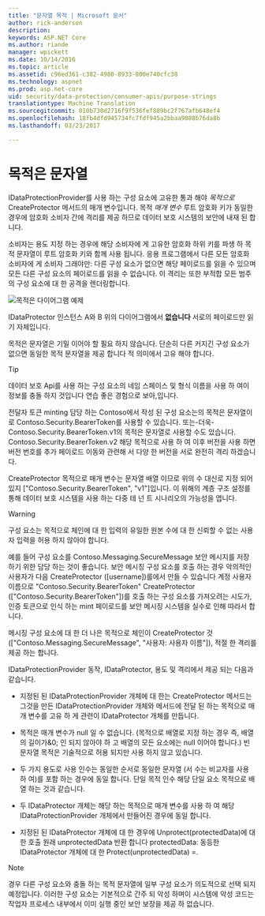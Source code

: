 ```yaml
---
title: "문자열 목적 | Microsoft 문서"
author: rick-anderson
description: 
keywords: ASP.NET Core
ms.author: riande
manager: wpickett
ms.date: 10/14/2016
ms.topic: article
ms.assetid: c96ed361-c382-4980-8933-800e740cfc38
ms.technology: aspnet
ms.prod: asp.net-core
uid: security/data-protection/consumer-apis/purpose-strings
translationtype: Machine Translation
ms.sourcegitcommit: 010b730d2716f9f536fef889bc2f767afb648ef4
ms.openlocfilehash: 18fb4dfd945734fc7fdf945a2bbaa9088b76da8b
ms.lasthandoff: 03/23/2017

---
```

# <a name="purpose-strings"></a>목적은 문자열

<a name=data-protection-consumer-apis-purposes></a>

IDataProtectionProvider를 사용 하는 구성 요소에 고유한 통과 해야 *목적으로* CreateProtector 메서드의 매개 변수입니다. 목적 *매개 변수* 루트 암호화 키가 동일한 경우에 암호화 소비자 간에 격리를 제공 하므로 데이터 보호 시스템의 보안에 내재 된 합니다.

소비자는 용도 지정 하는 경우에 해당 소비자에 게 고유한 암호화 하위 키를 파생 하 목적 문자열이 루트 암호화 키와 함께 사용 됩니다. 응용 프로그램에서 다른 모든 암호화 소비자에 게 소비자 그래야만: 다른 구성 요소가 없으면 해당 페이로드를 읽을 수 있으며 모든 다른 구성 요소의 페이로드를 읽을 수 없습니다. 이 격리는 또한 부적합 모든 범주의 구성 요소에 대 한 공격을 렌더링합니다.

![목적은 다이어그램 예제](purpose-strings/_static/purposes.png)

IDataProtector 인스턴스 A와 B 위의 다이어그램에서 **없습니다** 서로의 페이로드만 읽기 자체입니다.

목적은 문자열은 기밀 이어야 할 필요 하지 않습니다. 단순히 다른 커지긴 구성 요소가 없으면 동일한 목적 문자열을 제공 합니다 적 의미에서 고유 해야 합니다.

>[!TIP]
> 데이터 보호 Api를 사용 하는 구성 요소의 네임 스페이스 및 형식 이름을 사용 하 여이 정보를 충돌 하지 것입니다 연습 좋은 경험으로 보아,입니다.
>
>전달자 토큰 minting 담당 하는 Contoso에서 작성 된 구성 요소는의 목적은 문자열이로 Contoso.Security.BearerToken를 사용할 수 있습니다. 또는-더욱-Contoso.Security.BearerToken.v1의 목적은 문자열로 사용할 수도 있습니다. Contoso.Security.BearerToken.v2 해당 목적으로 사용 하 여 이후 버전을 사용 하면 버전 번호를 추가 페이로드 이동와 관련해 서 다양 한 버전을 서로 완전히 격리 하겠습니다.

CreateProtector 목적으로 매개 변수는 문자열 배열 이므로 위의 수 대신로 지정 되어 있지 ["Contoso.Security.BearerToken", "v1"]입니다. 이 위해의 계층 구조 설정를 통해 데이터 보호 시스템을 사용 하는 다중 테 넌 트 시나리오의 가능성을 엽니다.

<a name=data-protection-contoso-purpose></a>

>[!WARNING]
> 구성 요소는 목적으로 체인에 대 한 입력의 유일한 원본 수에 대 한 신뢰할 수 없는 사용자 입력을 허용 하지 않아야 합니다.
>
>예를 들어 구성 요소를 Contoso.Messaging.SecureMessage 보안 메시지를 저장 하기 위한 담당 하는 것이 좋습니다. 보안 메시징 구성 요소를 호출 하는 경우 악의적인 사용자가 다음 CreateProtector ([username])를에서 만들 수 있습니다 계정 사용자 이름으로 "Contoso.Security.BearerToken" CreateProtector (["Contoso.Security.BearerToken"])를 호출 하는 구성 요소를 가져오려는 시도가, 인증 토큰으로 인식 하는 mint 페이로드를 보안 메시징 시스템을 실수로 인해 따라서 합니다.
>
>메시징 구성 요소에 대 한 더 나은 목적으로 체인이 CreateProtector 것 (["Contoso.Messaging.SecureMessage", "사용자: 사용자 이름"]), 적절 한 격리를 제공 하는 합니다.

IDataProtectionProvider 동작, IDataProtector, 용도 및 격리에서 제공 되는 다음과 같습니다.

* 지정된 된 IDataProtectionProvider 개체에 대 한는 CreateProtector 메서드는 그것을 만든 IDataProtectionProvider 개체와 메서드에 전달 된 하는 목적으로 매개 변수를 고유 하 게 관련이 IDataProtector 개체를 만듭니다.

* 목적은 매개 변수가 null 일 수 없습니다. (목적으로 배열로 지정 하는 경우 즉, 배열의 길이가&0; 인 되지 않아야 하 고 배열의 모든 요소에는 null 이어야 합니다.) 빈 문자열 목적은 기술적으로 허용 되지만 사용 하지 않고 있습니다.

* 두 가지 용도로 사용 인수는 동일한 순서로 동일한 문자열 (서 수는 비교자를 사용 하 여)를 포함 하는 경우에 동일 합니다. 단일 목적 인수 해당 단일 요소 목적으로 배열 하는 것과 같습니다.

* 두 IDataProtector 개체는 해당 하는 목적으로 매개 변수를 사용 하 여 해당 IDataProtectionProvider 개체에서 만들어진 경우에 동일 합니다.

* 지정된 된 IDataProtector 개체에 대 한 경우에 Unprotect(protectedData)에 대 한 호출 원래 unprotectedData 반환 합니다 protectedData: 동등한 IDataProtector 개체에 대 한 Protect(unprotectedData) =.

> [!NOTE]
> 경우 다른 구성 요소와 충돌 하는 목적 문자열에 일부 구성 요소가 의도적으로 선택 되지 예정입니다. 이러한 구성 요소는 기본적으로 간주 되 악성 하며이 시스템에 악성 코드는 작업자 프로세스 내부에서 이미 실행 중인 보안 보장을 제공 하 없습니다.

